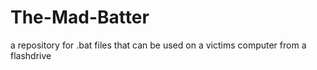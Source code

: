# The-Mad-Batter
a repository for .bat files that can be used on a victims computer from a flashdrive
